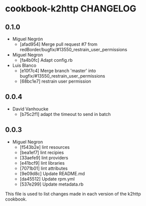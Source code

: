 cookbook-k2http CHANGELOG
===============

## 0.1.0

  - Miguel Negrón
    - [afad954] Merge pull request #7 from redBorder/bugfix/#13550_restrain_user_permissions
  - Miguel Negron
    - [fa4b0fc] Adapt config.rb
  - Luis Blanco
    - [e10f7c4] Merge branch 'master' into bugfix/#13550_restrain_user_permissions
    - [68bc1e7] restrain user permission

## 0.0.4

  - David Vanhoucke
    - [b75c2f1] adapt the timeout to send in batch

## 0.0.3

  - Miguel Negron
    - [f543b2e] lint resources
    - [bea1ef7] lint recipies
    - [33aefe9] lint providers
    - [e41bcf9] lint libraries
    - [7071b01] lint attributes
    - [9e09d8c] Update README.md
    - [da45512] Update rpm.yml
    - [537e299] Update metadata.rb

This file is used to list changes made in each version of the k2http cookbook.